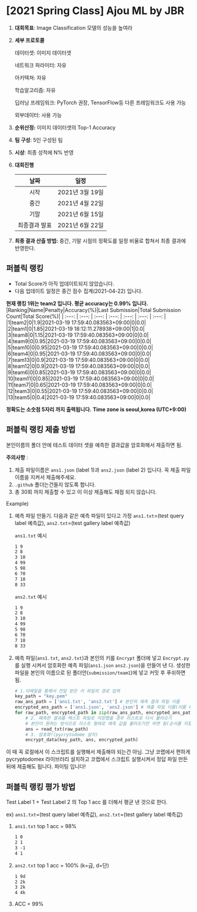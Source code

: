# [2021 Spring Class] Ajou ML by JBR

1. **대회목표**: Image Classification 모델의 성능을 높여라

2. **세부 프로토콜**

   데이터셋: 이미지 데이터셋

   네트워크 파라미터: 자유

   아키텍쳐: 자유

   학습알고리즘: 자유

   딥러닝 프레임워크: PyTorch 권장, TensorFlow등 다른 프레임워크도 사용 가능

   외부데이터: 사용 가능

3. **순위산정:** 이미지 데이터셋의 Top-1 Accuracy

4. **팀 구성**: 5인 구성된 팀

5. **시상**: 최종 성적에 N% 반영

6. **대회진행**

   |     날짜      |      일정       |
   | :-----------: | :-------------: |
   |     시작      | 2021년 3월 19일 |
   |     중간      | 2021년 4월 22일 |
   |     기말      | 2021년 6월 15일 |
   | 최종결과 발표 | 2021년 6월 22일 |

7. **최종 결과 산출 방법:** 중간, 기말 시점의 정확도를 일정 비율로 합쳐서 최종 결과에 반영한다.


## 퍼블릭 랭킹

  
- Total Score가 아직 업데이트되지 않았습니다. 
 - 다음 업데이트 일정은 중간 점수 집계(2021-04-22) 입니다.
  
**현재 랭킹 1위는 team2 입니다. 평균 accuracy는 0.99% 입니다.**
|Ranking|Name|Penalty|Accuracy(%)|Last Submission|Total Submission Count|Total Score(%)|
| :---: | :---: | :---: | :---: | :---: | :---: | :---: |
|1|team2|0|1.9|2021-03-19 17:59:40.083563+09:00|0|0.0|
|2|team1|0|1.85|2021-03-19 18:12:11.278938+09:00|1|0.0|
|3|team8|0|1.15|2021-03-19 17:59:40.083563+09:00|0|0.0|
|4|team9|0|0.95|2021-03-19 17:59:40.083563+09:00|0|0.0|
|5|team10|0|0.95|2021-03-19 17:59:40.083563+09:00|0|0.0|
|6|team4|0|0.95|2021-03-19 17:59:40.083563+09:00|0|0.0|
|7|team13|0|0.9|2021-03-19 17:59:40.083563+09:00|0|0.0|
|8|team12|0|0.9|2021-03-19 17:59:40.083563+09:00|0|0.0|
|9|team6|0|0.85|2021-03-19 17:59:40.083563+09:00|0|0.0|
|10|team11|0|0.85|2021-03-19 17:59:40.083563+09:00|0|0.0|
|11|team7|0|0.65|2021-03-19 17:59:40.083563+09:00|0|0.0|
|12|team3|0|0.55|2021-03-19 17:59:40.083563+09:00|0|0.0|
|13|team5|0|0.4|2021-03-19 17:59:40.083563+09:00|0|0.0|


**정확도는 소숫점 5자리 까지 출력됩니다.**
**Time zone is seoul,korea (UTC+9:00)**
## 퍼블릭 랭킹 제출 방법

본인이름의 폴더 안에 테스트 데이터 셋을 예측한 결과값을 암호화해서 제출하면 됨. 

**주의사항** : 

1. 제출 파일이름은 `ans1.json` (label 1)과 `ans2.json`  (label 2) 입니다. 꼭 제출 파일 이름을 지켜서 제출해주세요.
2. `.github` 폴더는건들지 않도록 합니다.
3. 총 30회 까지 제출할 수 있고 이 이상 제출해도 채점 되지 않습니다.

Example) 

1. 예측 파일 만들기. 다음과 같은 예측 파일이 있다고 가정 `ans1.txt`=(test query label 예측값), `ans2.txt`=(test gallery label 예측값)

   `ans1.txt` 예시

   ```tex
   1 9
   2 8
   3 10
   4 99
   5 98
   6 70
   7 18
   8 33
   ```

   

   `ans2.txt` 예시

   ```tex
   1 9
   2 8
   3 10
   4 99
   5 98
   6 70
   7 18
   8 33
   ```

   

2. 예측 파일(`ans1.txt`, `ans2.txt`)과 본인의 키를 `Encrypt` 폴더에 넣고 `Encrypt.py`를 실행 시켜서 암호화한 예측 파일(`ans1.json` `ans2.json`)을 만들어 낸 다. 생성한 파일을 본인의 이름으로 된 폴더안(`submission/team1`)에 넣고 커밋 후 푸쉬하면 됨.

   ```python
   # 1.이메일을 통해서 전달 받은 키 파일의 경로 입력
   key_path = "key.pem"
   raw_ans_path = ['ans1.txt', 'ans2.txt'] # 본인의 예측 결과 파일 이름
   encrypted_ans_path = ['ans1.json', 'ans2.json'] # 제출 파일 이름(이름 바꾸지 말것!)
   for raw_path, encrypted_path in zip(raw_ans_path, encrypted_ans_path):
       # 2. 예측한 결과를 텍스트 파일로 저장했을 경우 리스트로 다시 불러오기
       # 본인이 원하는 방식으로 리스트 형태로 예측 값을 불러오기만 하면 됨(순서를 지킬것)
       ans = read_txt(raw_path)
       # 3. 암호화!(pycrytodome 설치)
       encrypt_data(key_path, ans, encrypted_path)
   ```

이 때 꼭 로컬에서 이 스크립트를 실행해서 제출해야 되는건 아님. 그냥 코랩에서 편하게 pycryptodomex 라이브러리 설치하고 코랩에서 스크립트 실행시켜서 정답 파일 만든 뒤에 제출해도 됩니다. 파이팅 입니다!



## 퍼블릭 랭킹 평가 방법

Test Label 1 + Test Label 2 의 Top 1 acc 를 더해서 평균 낸 것으로 한다.

ex) `ans1.txt`=(test query label 예측값), `ans2.txt`=(test gallery label 예측값)

1. `ans1.txt` top 1 acc = 98%

   ```tex
   1 0
   2 1
   3 -1
   4 1
   ```

2. `ans2.txt` top 1 acc = 100% (k=급, d=단) 

   ```tex
   1 9d
   2 2k
   3 2k
   4 4k
   ```

3. ACC = 99%

